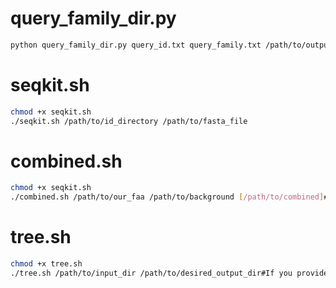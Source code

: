 # query_family_dir.py
```bash
python query_family_dir.py query_id.txt query_family.txt /path/to/output#if omit $path->default:current directory(./)
```
# seqkit.sh
```bash
chmod +x seqkit.sh
./seqkit.sh /path/to/id_directory /path/to/fasta_file
```
# combined.sh
```bash
chmod +x seqkit.sh
./combined.sh /path/to/our_faa /path/to/background [/path/to/combined]#The output directory will default to our_background_combined folder in the current directory
```
# tree.sh
```bash
chmod +x tree.sh
./tree.sh /path/to/input_dir /path/to/desired_output_dir#If you provide only the input directory, the output will be saved in the tree_out folder under the current directory by default
```
